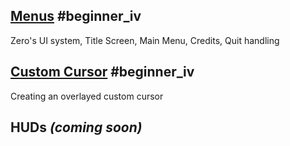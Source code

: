 
 ##  [ Menus](https://github.com/zeroengineteam/ZeroDocs/zero_editor_documentation/tutorials/ui/menus.markdown) #beginner_iv 
Zero's UI system, Title Screen, Main Menu, Credits, Quit handling

 ##  [Custom Cursor](https://github.com/zeroengineteam/ZeroDocs/zero_editor_documentation/tutorials/ui/custom_cursor.markdown) #beginner_iv 
Creating an overlayed custom cursor

 ##  HUDs *(coming soon)* 

 